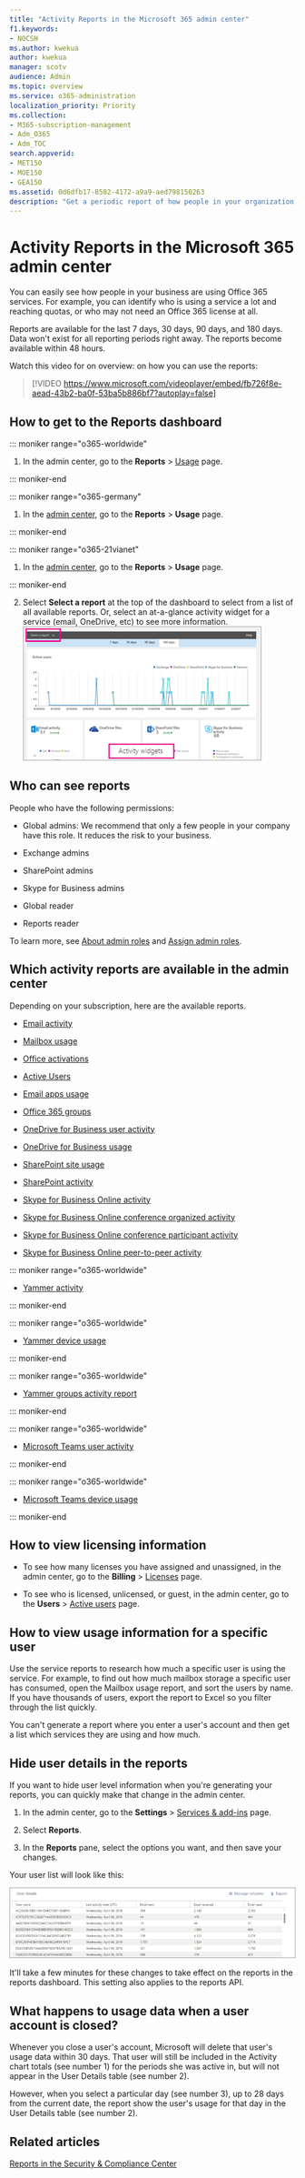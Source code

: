 ```yaml
---
title: "Activity Reports in the Microsoft 365 admin center"
f1.keywords:
- NOCSH
ms.author: kwekua
author: kwekua
manager: scotv
audience: Admin
ms.topic: overview
ms.service: o365-administration
localization_priority: Priority
ms.collection: 
- M365-subscription-management
- Adm_O365
- Adm_TOC
search.appverid:
- MET150
- MOE150
- GEA150
ms.assetid: 0d6dfb17-8582-4172-a9a9-aed798150263
description: "Get a periodic report of how people in your organization are using Office 365 services. Usage Overview dashboard lets you drill into each chart for more insights."
---
```


# Activity Reports in the Microsoft 365 admin center

You can easily see how people in your business are using Office 365 services. For example, you can identify who is using a service a lot and reaching quotas, or who may not need an Office 365 license at all.
  
Reports are available for the last 7 days, 30 days, 90 days, and 180 days. Data won't exist for all reporting periods right away. The reports become available within 48 hours.
  
Watch this video for on overview: on how you can use the reports:
  
> [!VIDEO https://www.microsoft.com/videoplayer/embed/fb726f8e-aead-43b2-ba0f-53ba5b886bf7?autoplay=false]
  
## How to get to the Reports dashboard

::: moniker range="o365-worldwide"

1. In the admin center, go to the **Reports** \> <a href="https://go.microsoft.com/fwlink/p/?linkid=2074756" target="_blank">Usage</a> page.


::: moniker-end

::: moniker range="o365-germany"

1. In the <a href="https://go.microsoft.com/fwlink/p/?linkid=848041" target="_blank">admin center</a>, go to the **Reports** \> **Usage** page.

::: moniker-end

::: moniker range="o365-21vianet"

1. In the <a href="https://go.microsoft.com/fwlink/p/?linkid=850627" target="_blank">admin center</a>, go to the **Reports** \> **Usage** page.

::: moniker-end

   
2. Select **Select a report** at the top of the dashboard to select from a list of all available reports. Or, select an at-a-glance activity widget for a service (email, OneDrive, etc) to see more information. <br/>![The Office 365 Usage dashboard](../media/usage-report-dashboard.png)
  
## Who can see reports

People who have the following permissions:
  
- Global admins: We recommend that only a few people in your company have this role. It reduces the risk to your business.
    
- Exchange admins
    
- SharePoint admins
    
- Skype for Business admins

- Global reader
    
- Reports reader
    
To learn more, see [About admin roles](../add-users/about-admin-roles.md) and [Assign admin roles](../add-users/assign-admin-roles.md).
  
## Which activity reports are available in the admin center

Depending on your subscription, here are the available reports.
  
- [Email activity](email-activity.md)
    
- [Mailbox usage](mailbox-usage.md)
    
- [Office activations](microsoft-office-activations.md)

- [Active Users](active-users.md)
  
- [Email apps usage](email-apps-usage.md)
  
- [Office 365 groups](office-365-groups.md)
  
- [OneDrive for Business user activity](onedrive-for-business-activity.md)
  
- [OneDrive for Business usage](onedrive-for-business-usage.md)
  
- [SharePoint site usage](sharepoint-site-usage.md)
  
- [SharePoint activity](sharepoint-activity.md)
  
- [Skype for Business Online activity](https://docs.microsoft.com/SkypeForBusiness/skype-for-business-online-reporting/activity-report)
  
- [Skype for Business Online conference organized activity](https://docs.microsoft.com/SkypeForBusiness/skype-for-business-online-reporting/conference-organizer-activity-report)
  
- [Skype for Business Online conference participant activity](https://docs.microsoft.com/SkypeForBusiness/skype-for-business-online-reporting/conference-participant-activity-report)
  
- [Skype for Business Online peer-to-peer activity](https://docs.microsoft.com/SkypeForBusiness/skype-for-business-online-reporting/peer-to-peer-activity-report)
  
::: moniker range="o365-worldwide"

- [Yammer activity](yammer-activity-report.md)

::: moniker-end

::: moniker range="o365-worldwide"

- [Yammer device usage](yammer-device-usage-report.md)

::: moniker-end

::: moniker range="o365-worldwide"

- [Yammer groups activity report](yammer-groups-activity-report.md)

::: moniker-end

::: moniker range="o365-worldwide"

- [Microsoft Teams user activity](microsoft-teams-user-activity.md)

::: moniker-end

::: moniker range="o365-worldwide"

- [Microsoft Teams device usage](microsoft-teams-device-usage.md)

::: moniker-end

## How to view licensing information

- To see how many licenses you have assigned and unassigned, in the admin center, go to the **Billing** \> <a href="https://go.microsoft.com/fwlink/p/?linkid=842264" target="_blank">Licenses</a> page.
    
- To see who is licensed, unlicensed, or guest, in the admin center, go to the **Users** \> <a href="https://go.microsoft.com/fwlink/p/?linkid=834822" target="_blank">Active users</a> page. 
  
## How to view usage information for a specific user

Use the service reports to research how much a specific user is using the service. For example, to find out how much mailbox storage a specific user has consumed, open the Mailbox usage report, and sort the users by name. If you have thousands of users, export the report to Excel so you filter through the list quickly.
  
You can't generate a report where you enter a user's account and then get a list which services they are using and how much.
  
## Hide user details in the reports

If you want to hide user level information when you're generating your reports, you can quickly make that change in the admin center.
  
1. In the admin center, go to the **Settings** \> <a href="https://go.microsoft.com/fwlink/p/?linkid=2053743" target="_blank">Services &amp; add-ins</a> page.

2. Select **Reports**. 
  
3. In the **Reports** pane, select the options you want, and then save your changes.
  
Your user list will look like this:
  
![Office 365 reports - anonymized user list](../media/2ed99bce-4978-4ee3-9ea2-4a8db26eef02.png)
  
It'll take a few minutes for these changes to take effect on the reports in the reports dashboard. This setting also applies to the reports API.
  
## What happens to usage data when a user account is closed?

Whenever you close a user's account, Microsoft will delete that user's usage data within 30 days. That user will still be included in the Activity chart totals (see number 1) for the periods she was active in, but will not appear in the User Details table (see number 2).
  
However, when you select a particular day (see number 3), up to 28 days from the current date, the report show the user's usage for that day in the User Details table (see number 2).
  
## Related articles

[Reports in the Security &amp; Compliance Center](https://support.office.com/article/7acd33ce-1ec8-49fb-b625-43bac7b58c5a)
  

